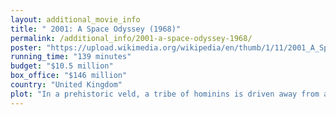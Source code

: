 ```yaml
---
layout: additional_movie_info
title: " 2001: A Space Odyssey (1968)"
permalink: /additional_info/2001-a-space-odyssey-1968/
poster: "https://upload.wikimedia.org/wikipedia/en/thumb/1/11/2001_A_Space_Odyssey_%281968%29.png/220px-2001_A_Space_Odyssey_%281968%29.png"
running_time: "139 minutes"
budget: "$10.5 million"
box_office: "$146 million"
country: "United Kingdom"
plot: "In a prehistoric veld, a tribe of hominins is driven away from a water hole by a rival tribe, and the next day finds an alien monolith. The tribe learns how to use a bone as a weapon and, after a first hunt, use it to drive the rival tribe away.\n\nMillions of years later, Dr Heywood Floyd, Chairman of the United States National Council of Astronautics, travels to Clavius Base, an American lunar outpost. During a stopover at Space Station Five, he meets Russian scientists who are concerned that Clavius seems to be unresponsive. He refuses to discuss rumours of an epidemic at the base. At Clavius, Floyd addresses a meeting of personnel to whom he stresses the need for secrecy regarding their newest discovery. His mission is to investigate a recently found artefact, a monolith buried four million years earlier near the lunar crater Tycho. As he and others examine and photograph the object, it emits a high-powered radio signal.\n\nEighteen months later, the American spacecraft Discovery One is bound for Jupiter, with mission pilots and scientists Dr Dave Bowman and Dr Frank Poole on board, along with three other scientists in suspended animation. Most of Discovery's operations are controlled by HAL, a HAL 9000 computer with a human-like personality. When HAL reports the imminent failure of an antenna control device, Bowman retrieves it in an extravehicular activity (EVA) pod, but finds nothing wrong. HAL suggests reinstalling the device and letting it fail so the problem can be verified. Mission Control advises the astronauts that results from their backup 9000 computer indicate that HAL has made an error, but HAL blames it on human error. Concerned about HAL's behaviour, Bowman and Poole enter an EVA pod so they can talk in private without HAL overhearing. They agree to disconnect HAL if he is proven wrong. HAL follows their conversation by lip reading.\n\nWhile Poole is floating away from his pod to replace the antenna unit, HAL takes control of the pod and attacks him, sending Poole tumbling away from the ship with a severed air line. Bowman takes another pod to rescue Poole. While he is outside, HAL turns off the life support functions of the crewmen in suspended animation, killing them. When Bowman returns to the ship with Poole's body, HAL refuses to let him back in, stating that their plan to deactivate him jeopardises the mission. Bowman releases Poole's body and opens the ship's emergency airlock with his remote manipulators. Lacking a helmet for his spacesuit, he positions his pod carefully so that when he jettisons the pod's door, he is propelled by the escaping air across the vacuum into Discovery's airlock. He enters HAL's processor core and begins disconnecting most of HAL's circuits, ignoring HAL's pleas to stop. When he is finished, a prerecorded video by Heywood Floyd plays, revealing that the mission's actual objective is to investigate the radio signal sent from the monolith to Jupiter.\n\nAt Jupiter, Bowman finds a third, much larger monolith orbiting the planet. He leaves Discovery in an EVA pod to investigate. He is pulled into a vortex of coloured light and observes bizarre astronomical phenomena and strange landscapes of unusual colours as he passes by. Finally he finds himself in a large neoclassical bedroom where he sees, and then becomes, older versions of himself: first standing in the bedroom, middle-aged and still in his spacesuit, then dressed in leisure attire and eating dinner, and finally as an old man lying in bed. A monolith appears at the foot of the bed, and as Bowman reaches for it, he is transformed into a foetus enclosed in a transparent orb of light, which afterwards floats in space above the Earth."
---
```


